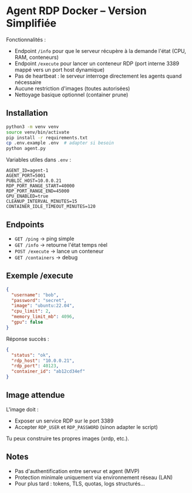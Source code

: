 # Agent RDP Docker – Version Simplifiée

Fonctionnalités :
- Endpoint `/info` pour que le serveur récupère à la demande l'état (CPU, RAM, conteneurs)
- Endpoint `/execute` pour lancer un conteneur RDP (port interne 3389 mappé vers un port host dynamique)
- Pas de heartbeat : le serveur interroge directement les agents quand nécessaire
- Aucune restriction d'images (toutes autorisées)
- Nettoyage basique optionnel (container prune)

## Installation

```bash
python3 -m venv venv
source venv/bin/activate
pip install -r requirements.txt
cp .env.example .env  # adapter si besoin
python agent.py
```

Variables utiles dans `.env` :

```
AGENT_ID=agent-1
AGENT_PORT=5001
PUBLIC_HOST=10.0.0.21
RDP_PORT_RANGE_START=40000
RDP_PORT_RANGE_END=45000
GPU_ENABLED=true
CLEANUP_INTERVAL_MINUTES=15
CONTAINER_IDLE_TIMEOUT_MINUTES=120
```

## Endpoints

- `GET /ping` → ping simple
- `GET /info` → retourne l'état temps réel
- `POST /execute` → lance un conteneur
- `GET /containers` → debug

## Exemple /execute

```json
{
  "username": "bob",
  "password": "secret",
  "image": "ubuntu:22.04",
  "cpu_limit": 2,
  "memory_limit_mb": 4096,
  "gpu": false
}
```

Réponse succès :

```json
{
  "status": "ok",
  "rdp_host": "10.0.0.21",
  "rdp_port": 40123,
  "container_id": "ab12cd34ef"
}
```

## Image attendue

L'image doit :
- Exposer un service RDP sur le port 3389
- Accepter `RDP_USER` et `RDP_PASSWORD` (sinon adapter le script)

Tu peux construire tes propres images (xrdp, etc.).

## Notes

- Pas d'authentification entre serveur et agent (MVP)
- Protection minimale uniquement via environnement réseau (LAN)
- Pour plus tard : tokens, TLS, quotas, logs structurés…